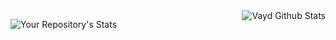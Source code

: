 <img align="right" alt="Vayd Github Stats" src="https://github-readme-stats-rust-one-77.vercel.app&theme=tokyonight&show_icons=true&hide_border=false" />

![Your Repository's Stats]( https://github-readme-stats.vercel.app/api/top-langs/?username=Vayd0&theme=tokyonight )
